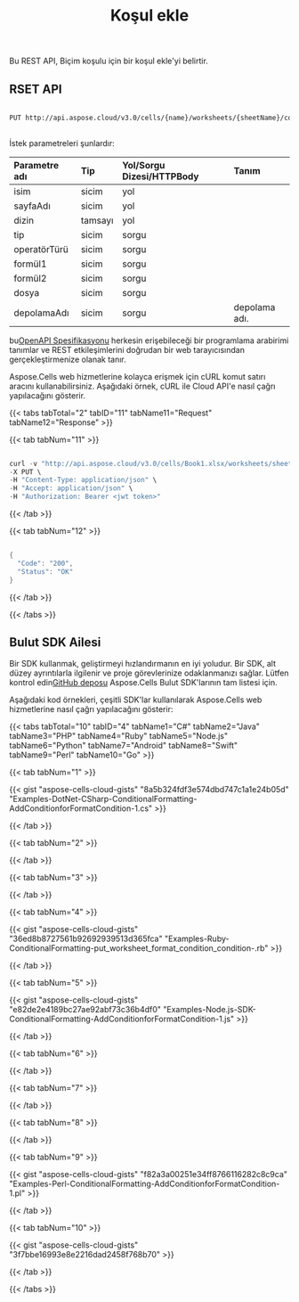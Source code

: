 ﻿---
title: Koşul ekle
type: docs
url: /tr/conditional-formattings/add-a-condition/
aliases: [/add-a-condition-for-format-condition/]
keywords: REST API, spreadsheets, excel, add conditiona
description: "Cells.Cloud API için Excel çalıştır: koşullu ekle"
weight: 40
---
Bu REST API, Biçim koşulu için bir koşul ekle'yi belirtir.
 
## RSET API
 
```bash
 
PUT http://api.aspose.cloud/v3.0/cells/{name}/worksheets/{sheetName}/conditionalFormattings/{index}/condition
 
```
 İstek parametreleri şunlardır:
 
| Parametre adı| Tip| Yol/Sorgu Dizesi/HTTPBody|Tanım|
|:- |:- |:- |:- |
| isim| sicim| yol||
| sayfaAdı| sicim| yol||
| dizin| tamsayı| yol||
| tip| sicim| sorgu||
| operatörTürü| sicim| sorgu||
| formül1| sicim| sorgu||
| formül2| sicim| sorgu||
| dosya| sicim| sorgu||
| depolamaAdı| sicim| sorgu| depolama adı.|
 
 bu[OpenAPI Spesifikasyonu](https://apireference.aspose.cloud/cells/#/ConditionalFormattings/PutWorksheetFormatConditionCondition) herkesin erişebileceği bir programlama arabirimi tanımlar ve REST etkileşimlerini doğrudan bir web tarayıcısından gerçekleştirmenize olanak tanır.
 
Aspose.Cells web hizmetlerine kolayca erişmek için cURL komut satırı aracını kullanabilirsiniz. Aşağıdaki örnek, cURL ile Cloud API'e nasıl çağrı yapılacağını gösterir.

{{< tabs tabTotal="2" tabID="11" tabName11="Request" tabName12="Response" >}}

{{< tab tabNum="11" >}}

```java

curl -v "http://api.aspose.cloud/v3.0/cells/Book1.xlsx/worksheets/sheet1/conditionalFormattings/0/condition?type=CellValue&operatorType=Equal&formula1=v1&formula2=v2" \
-X PUT \
-H "Content-Type: application/json" \
-H "Accept: application/json" \
-H "Authorization: Bearer <jwt token>"


```

{{< /tab >}}

{{< tab tabNum="12" >}}

```java

{
  "Code": "200",
  "Status": "OK"
}

```

{{< /tab >}}

{{< /tabs >}}
 
## Bulut SDK Ailesi
 
 Bir SDK kullanmak, geliştirmeyi hızlandırmanın en iyi yoludur. Bir SDK, alt düzey ayrıntılarla ilgilenir ve proje görevlerinize odaklanmanızı sağlar. Lütfen kontrol edin[GitHub deposu](https://github.com/aspose-cells-cloud) Aspose.Cells Bulut SDK'larının tam listesi için.
 
Aşağıdaki kod örnekleri, çeşitli SDK'lar kullanılarak Aspose.Cells web hizmetlerine nasıl çağrı yapılacağını gösterir:

{{< tabs tabTotal="10" tabID="4" tabName1="C#" tabName2="Java" tabName3="PHP" tabName4="Ruby" tabName5="Node.js" tabName6="Python" tabName7="Android" tabName8="Swift" tabName9="Perl" tabName10="Go" >}}

{{< tab tabNum="1" >}}



{{< gist "aspose-cells-cloud-gists" "8a5b324fdf3e574dbd747c1a1e24b05d" "Examples-DotNet-CSharp-ConditionalFormatting-AddConditionforFormatCondition-1.cs" >}}

{{< /tab >}}

{{< tab tabNum="2" >}}



{{< /tab >}}

{{< tab tabNum="3" >}}



{{< /tab >}}

{{< tab tabNum="4" >}}

{{< gist "aspose-cells-cloud-gists" "36ed8b8727561b92692939513d365fca" "Examples-Ruby-ConditionalFormatting-put_worksheet_format_condition_condition-.rb" >}}

{{< /tab >}}

{{< tab tabNum="5" >}}



{{< gist "aspose-cells-cloud-gists" "e82de2e4189bc27ae92abf73c36b4df0" "Examples-Node.js-SDK-ConditionalFormatting-AddConditionforFormatCondition-1.js" >}}

{{< /tab >}}

{{< tab tabNum="6" >}}



{{< /tab >}}

{{< tab tabNum="7" >}}



{{< /tab >}}

{{< tab tabNum="8" >}}



{{< /tab >}}

{{< tab tabNum="9" >}}



{{< gist "aspose-cells-cloud-gists" "f82a3a00251e34ff8766116282c8c9ca" "Examples-Perl-ConditionalFormatting-AddConditionforFormatCondition-1.pl" >}}

{{< /tab >}}

{{< tab tabNum="10" >}}

{{< gist "aspose-cells-cloud-gists" "3f7bbe16993e8e2216dad2458f768b70" >}}

{{< /tab >}}

{{< /tabs >}}

